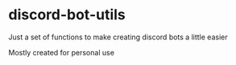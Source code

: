 # discord-bot-utils
Just a set of functions to make creating discord bots a little easier

Mostly created for personal use
